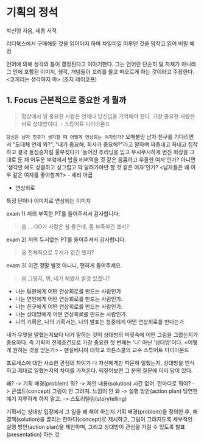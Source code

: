 # 기획의 정석

박신영 지음, 세종 서적

리디북스에서 구매해둔 것을 읽어야지 하며 차일피일 미루던 것을 맘작고 읽어 버릴 예정


언어에 의해 생각의 틀이 결정된다고 이야기한다. 그는 언어란 단순히 말 자체가 아니라 그 안에 포함된 이미지, 생각, 개념들이 꼬리를 물고 떠오르게 하는 것이라고 주장한다.
<코끼리는 생각하지 마> (조지 레이코프) 

## 1. Focus 근본적으로 중요한 게 뭘까

> 협상에서 덜 중요한 사람은 언제나 당신임을 기억해야 한다. 가장 중요한 사람은 바로 상대방이다. - 스튜어트 다이아몬드

`당신은 남자 친구가 생각할 때 어떻게 연상되는 여자인가?`
오매불망 남자 친구를 기다리면서 "도대체 언제 와?", "내가 중요해, 회사가 중요해?"라고 말하며 짜증내고 화내고 집착하고 결국 들짐승처럼 울부짖다가 '늘어진 추리닝을 입고 무시무시하게 번진 화장을 그대로 둔 채 어두운 부엌에서 밥을 비벼먹을 것 같은 음흉하고 우울한 여자'인가? 아니면 '생각만 해도 상큼하고 싱그럽고 막 달려가야만 할 것 같은 여자'인가? 
<남자들은 왜 여우 같은 여자를 좋아할까?> - 셰리 아곱

* 연상회로

특정 단어나 이미지로 연상되는 이미지

exam 1) 
저의 부족한 PT를 들어주셔서 감사합니다. 
> 음 ... OO가 사람은 참 좋은데, 좀 부족하긴 했지?

exam 2)
저의 두서없는 PT를 들어주셔서 감사합니다.
> 음 전체적으로 두서가 없긴 했지?

exam 3)
이건 정말 별것 아니니, 편하게 들어주세요.
> 음 그렇지, 뭐, 네가 해봤자 별것 있겠니?

- 나는 팀원에게 어떤 연상회로를 만드는 사람인가
- 나는 연인에게 어떤 연상회로를 만드는 사람인가.
- 나는 친구에게 어떤 연상회로를 만드는 사람인가.
- 나는 상대방에게 어떤 연상회로를 만드는 사람인가.
- 나의 기획은, 나의 기획서는, 나의 발표는 청중에게  어떤 연상회로를 만다는가

내가 무엇을 말했는지보다 내가 말하는 것이 상대방의 머릿속에 어떤 그림을 그렸는지가 중요하다. 즉 기획의 전제조건으로 가장 중요한 첫 번째는 '나' 아닌 '상대방'이다. 
<어떻게 원하는 것을 얻는가> - 펜실베니아 대학교 와튼스쿨의 교수 스튜어트 다이아몬드

프로세스에 대한 사소한 관점의 차이가 나 자신에게만 파묻혀 일했는지, 상대방을 인식하고 제대로 일했는지의 차이를 가져온다. 되짚어보면 그 분의 질문에 이미 답이 있다. 

왜? -> 기획 배경(problem)
뭐? -> 제안 내용(solution)
시간 없어. 한마디로 뭐야? -> 콘셉트(concept)
그림이 안 그려져. 느낌이 안 와 -> 실행 방안(action plan)
당연한 얘기 지루하게 하지 말고. -> 스토리텔링(storytelling)

기획서는 상대방 입장에서 그 일을 왜 해야 하는지 기획 배경(problem)을 정의한 후, 해결책(solution)을 끌리는 한마디(concept)로 제시하고, 그림이 그려지도록 세부적인 실행 방안(action plan)을 제안하며, 그리고 상대방이 관심을 가질 수 있도록 발표(presentation) 하는 것


